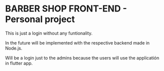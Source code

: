 # BARBER SHOP FRONT-END - Personal project

This is just a login without any funtionality.

In the future will be implemented with the respective backend made in Node.js.

Will be a login just to the admins because the users will use the applicatión in flutter app.
